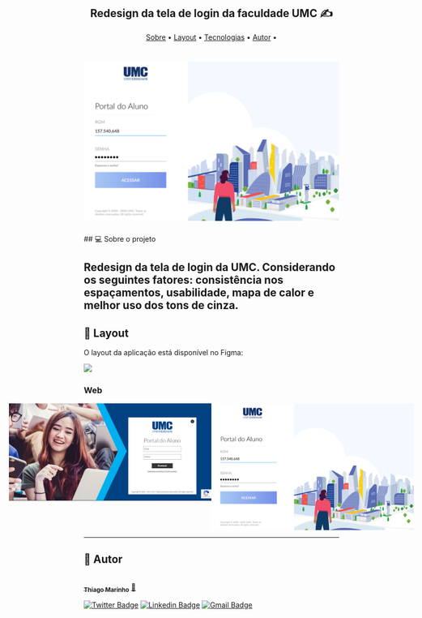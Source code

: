 <h2 align="center"> 
	Redesign da tela de login da faculdade UMC ✍️
</h2>

<p align="center">
 <a href="#-sobre-o-projeto">Sobre</a> •
 <a href="#-layout">Layout</a> •  
 <a href="#-tecnologias">Tecnologias</a> • 
 <a href="#-autor">Autor</a> • 
</p>
<h1 align="center">
    <img alt="umc-login" title="#umc-login" src="images/umc-login-depois.png" />
</h1>
## 💻 Sobre o projeto

Redesign da tela de login da UMC. Considerando os seguintes fatores: consistência nos espaçamentos, usabilidade, mapa de calor e melhor uso dos tons de cinza.
---

## 🎨 Layout

O layout da aplicação está disponível no Figma:

<a href="https://www.figma.com/proto/cHaQa1eBj6PI010vuj9YKC/UMC---SIGN-IN?node-id=39%3A10&scaling=min-zoom">
  <img src="https://img.shields.io/badge/Acessar%20Layout%20-Figma-%2304D361">
</a>

### Web

<p align="center" style="display: flex; align-items: flex-start; justify-content: center;">
  <img src="images/umc-login-antes.PNG" width="400px">

  <img src="images/umc-login-depois.png" width="400px">
</p>

---

## 🦸 Autor

<a href="https://blog.rocketseat.com.br/author/thiago/">
 <img style="border-radius: 50%;" src="https://avatars3.githubusercontent.com/u/380327?s=460&u=61b426b901b8fe02e12019b1fdb67bf0072d4f00&v=4" width="100px;" alt=""/>
 <br />
 <sub><b>Thiago Marinho</b></sub></a> <a href="https://blog.rocketseat.com.br/author/thiago/" title="Rocketseat">🚀</a>
 <br />

[![Twitter Badge](https://img.shields.io/badge/-@tgmarinho-1ca0f1?style=flat-square&labelColor=1ca0f1&logo=twitter&logoColor=white&link=https://twitter.com/tgmarinho)](https://twitter.com/tgmarinho) [![Linkedin Badge](https://img.shields.io/badge/-Thiago-blue?style=flat-square&logo=Linkedin&logoColor=white&link=https://www.linkedin.com/in/tgmarinho/)](https://www.linkedin.com/in/tgmarinho/) 
[![Gmail Badge](https://img.shields.io/badge/-tgmarinho@gmail.com-c14438?style=flat-square&logo=Gmail&logoColor=white&link=mailto:tgmarinho@gmail.com)](mailto:tgmarinho@gmail.com)


